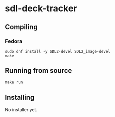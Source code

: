 # sdl-deck-tracker

## Compiling

### Fedora
```
sudo dnf install -y SDL2-devel SDL2_image-devel
make
```

## Running from source
```
make run
```

## Installing
No installer yet.
